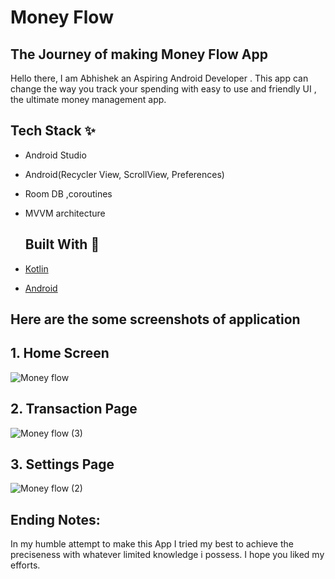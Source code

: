 # Money Flow

## The Journey of making Money Flow App

Hello there, I am Abhishek an Aspiring Android Developer .
This app can change the way you track your spending with easy to use and friendly UI , the ultimate money management app.

## Tech Stack ✨
- Android Studio
- Android(Recycler View, ScrollView, Preferences)
- Room DB ,coroutines
- MVVM architecture

  ## Built With 🚀

- [Kotlin](https://kotlinlang.org/)
- [Android](https://www.android.com/intl/en_in/)

## Here are the some screenshots of application
##
## 1. Home Screen 
![Money flow](https://github.com/abhichauhan12/Money-Flow-Crafter/assets/32174122/4ee34609-6862-48a6-ad73-71b58edddcbd)


##
## 2. Transaction Page
![Money flow (3)](https://github.com/abhichauhan12/Money-Flow-Crafter/assets/32174122/57930aaa-e33c-4b68-86c7-9882f15b2b63)


##
## 3. Settings Page 
![Money flow (2)](https://github.com/abhichauhan12/Money-Flow-Crafter/assets/32174122/e01a05cb-b86e-41e9-83ac-066cf28e254a)



##
## Ending Notes:
In my humble attempt to make this App I tried my best to achieve the preciseness with whatever limited knowledge i possess. I hope you liked my efforts.
